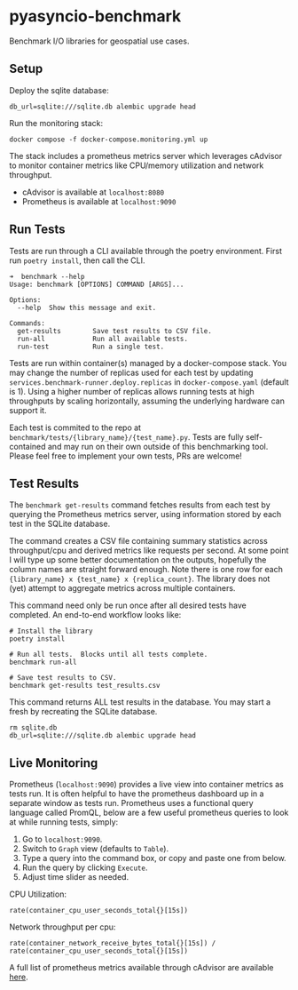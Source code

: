# pyasyncio-benchmark
Benchmark I/O libraries for geospatial use cases.

## Setup
Deploy the sqlite database:
```shell
db_url=sqlite:///sqlite.db alembic upgrade head
```

Run the monitoring stack:
```shell
docker compose -f docker-compose.monitoring.yml up
```

The stack includes a prometheus metrics server which leverages cAdvisor to monitor container
metrics like CPU/memory utilization and network throughput.
- cAdvisor is available at `localhost:8080`
- Prometheus is available at `localhost:9090`


## Run Tests
Tests are run through a CLI available through the poetry environment.  First
run `poetry install`, then call the CLI.

```shell
➜  benchmark --help
Usage: benchmark [OPTIONS] COMMAND [ARGS]...

Options:
  --help  Show this message and exit.

Commands:
  get-results        Save test results to CSV file.
  run-all            Run all available tests.
  run-test           Run a single test.
```

Tests are run within container(s) managed by a docker-compose stack.  You may change the number
of replicas used for each test by updating `services.benchmark-runner.deploy.replicas` in
`docker-compose.yaml` (default is 1). Using a higher number of replicas allows running tests
at high throughputs by scaling horizontally, assuming the underlying hardware can support it.

Each test is commited to the repo at `benchmark/tests/{library_name}/{test_name}.py`.  Tests
are fully self-contained and may run on their own outside of this benchmarking tool.  Please feel
free to implement your own tests, PRs are welcome!

## Test Results

The `benchmark get-results` command fetches results from each test by querying the Prometheus
metrics server, using information stored by each test in the SQLite database.

The command creates a CSV file containing summary statistics across throughput/cpu and derived metrics like requests per second.
At some point I will type up some better documentation on the outputs, hopefully the column names are straight forward enough.
Note there is one row for each `{library_name} x {test_name} x {replica_count}`.  The library does not (yet) attempt to aggregate metrics across multiple containers.

This command need only be run once after all desired tests have completed.  An end-to-end workflow
looks like:

```shell
# Install the library
poetry install

# Run all tests.  Blocks until all tests complete.
benchmark run-all

# Save test results to CSV.
benchmark get-results test_results.csv
```

This command returns ALL test results in the database.  You may start a fresh by recreating the
SQLite database.
```shell
rm sqlite.db
db_url=sqlite:///sqlite.db alembic upgrade head
```


## Live Monitoring

Prometheus (`localhost:9090`) provides a live view into container metrics as tests run.  It is often helpful to have
the prometheus dashboard up in a separate window as tests run.  Prometheus uses a functional query language called PromQL, 
below are a few useful prometheus queries to look at while running tests, simply:
1. Go to `localhost:9090`.
2. Switch to `Graph` view (defaults to `Table`).
3. Type a query into the command box, or copy and paste one from below.
4. Run the query by clicking `Execute`.
5. Adjust time slider as needed.


CPU Utilization:
```
rate(container_cpu_user_seconds_total{}[15s])
```

Network throughput per cpu:
```
rate(container_network_receive_bytes_total{}[15s]) / rate(container_cpu_user_seconds_total{}[15s])
```

A full list of prometheus metrics available through cAdvisor are available [here](https://github.com/google/cadvisor/blob/master/docs/storage/prometheus.md).
